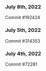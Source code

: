 ### July 8th, 2022

Commit #192424

### July 5th, 2022

Commit #314353


### July 4th, 2022

Commit #72281

